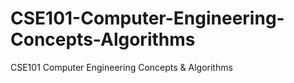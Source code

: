 # CSE101-Computer-Engineering-Concepts-Algorithms
CSE101 Computer Engineering Concepts &amp; Algorithms
